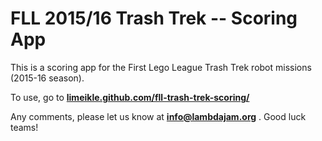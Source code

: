 # FLL 2015/16 Trash Trek -- Scoring App

This is a scoring app for the First Lego League Trash Trek robot missions 
(2015-16 season).

To use, go to **[limeikle.github.com/fll-trash-trek-scoring/](http://limeikle.github.com/fll-trash-trek-scoring/)**

Any comments, please let us know at **info@lambdajam.org** .  Good luck teams!
